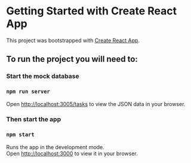 # Getting Started with Create React App

This project was bootstrapped with [Create React App](https://github.com/facebook/create-react-app).

## To run the project you will need to:

### Start the mock database

### `npm run server`

Open [http://localhost:3005/tasks](http://localhost:3005/tasks) to view the JSON data in your browser.

### Then start the app

### `npm start`

Runs the app in the development mode.\
Open [http://localhost:3000](http://localhost:3000) to view it in your browser.

